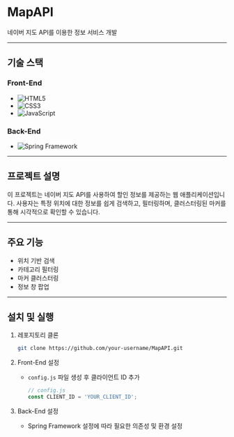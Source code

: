 # MapAPI

네이버 지도 API를 이용한 정보 서비스 개발 

---

## 기술 스택

### Front-End
- ![HTML5](https://img.shields.io/badge/HTML5-E34F26?style=for-the-badge&logo=html5&logoColor=white)
- ![CSS3](https://img.shields.io/badge/CSS3-1572B6?style=for-the-badge&logo=css3&logoColor=white)
- ![JavaScript](https://img.shields.io/badge/JavaScript-F7DF1E?style=for-the-badge&logo=javascript&logoColor=black)

### Back-End
- ![Spring Framework](https://img.shields.io/badge/Spring-6DB33F?style=for-the-badge&logo=spring&logoColor=white)

---

## 프로젝트 설명

이 프로젝트는 네이버 지도 API를 사용하여 할인 정보를 제공하는 웹 애플리케이션입니다. 사용자는 특정 위치에 대한 정보를 쉽게 검색하고, 필터링하며, 클러스터링된 마커를 통해 시각적으로 확인할 수 있습니다.

---

## 주요 기능

- 위치 기반 검색
- 카테고리 필터링
- 마커 클러스터링
- 정보 창 팝업

---

## 설치 및 실행

1. 레포지토리 클론

    ```bash
    git clone https://github.com/your-username/MapAPI.git
    ```

2. Front-End 설정

    - `config.js` 파일 생성 후 클라이언트 ID 추가

        ```javascript
        // config.js
        const CLIENT_ID = 'YOUR_CLIENT_ID';
        ```

3. Back-End 설정

    - Spring Framework 설정에 따라 필요한 의존성 및 환경 설정
